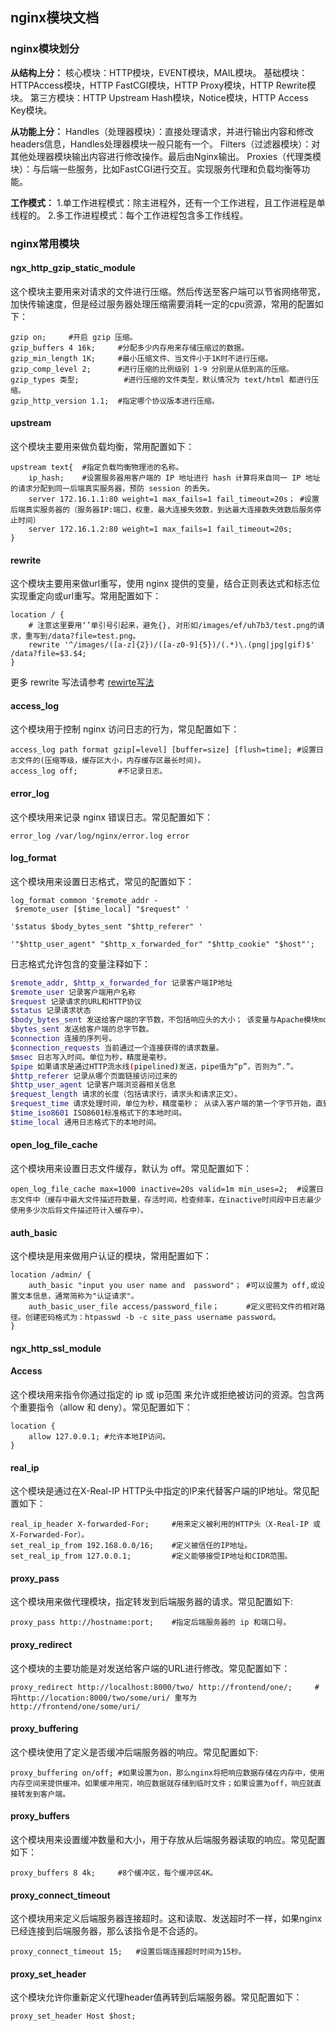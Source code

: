 ## nginx模块文档

### nginx模块划分
**从结构上分：**
核心模块：HTTP模块，EVENT模块，MAIL模块。
基础模块：HTTPAccess模块，HTTP FastCGI模块，HTTP Proxy模块，HTTP Rewrite模块。
第三方模块：HTTP Upstream Hash模块，Notice模块，HTTP Access Key模块。

**从功能上分：**
Handles（处理器模块）：直接处理请求，并进行输出内容和修改headers信息，Handles处理器模块一般只能有一个。
Filters（过滤器模块）：对其他处理器模块输出内容进行修改操作。最后由Nginx输出。
Proxies（代理类模块）：与后端一些服务，比如FastCGI进行交互。实现服务代理和负载均衡等功能。

**工作模式：**
1.单工作进程模式：除主进程外，还有一个工作进程，且工作进程是单线程的。
2.多工作进程模式：每个工作进程包含多工作线程。


### nginx常用模块

#### ngx_http_gzip_static_module 
这个模块主要用来对请求的文件进行压缩。然后传送至客户端可以节省网络带宽，加快传输速度，但是经过服务器处理压缩需要消耗一定的cpu资源，常用的配置如下：
```nginx
gzip on;     #开启 gzip 压缩。
gzip_buffers 4 16k;		#分配多少内存用来存储压缩过的数据。
gzip_min_length 1K;		#最小压缩文件、当文件小于1K时不进行压缩。
gzip_comp_level 2;		#进行压缩的比例级别 1-9 分别是从低到高的压缩。
gzip_types 类型;			#进行压缩的文件类型，默认情况为 text/html 都进行压缩。
gzip_http_version 1.1;	#指定哪个协议版本进行压缩。
```

#### upstream 
这个模块主要用来做负载均衡，常用配置如下：
```nginx
upstream text{	#指定负载均衡物理池的名称。
	ip_hash;	#设置服务器用客户端的 IP 地址进行 hash 计算将来自同一 IP 地址的请求分配到同一后端真实服务器，预防 session 的丢失。
	server 172.16.1.1:80 weight=1 max_fails=1 fail_timeout=20s；	#设置后端真实服务器的（服务器IP:端口，权重，最大连接失效数，到达最大连接数失效数后服务停止时间）
	server 172.16.1.2:80 weight=1 max_fails=1 fail_timeout=20s;
}
```

#### rewrite
这个模块主要用来做url重写，使用 nginx 提供的变量，结合正则表达式和标志位实现重定向或url重写。常用配置如下：
```nginx
location / {
    # 注意这里要用‘’单引号引起来，避免{}, 对形如/images/ef/uh7b3/test.png的请求，重写到/data?file=test.png。
    rewrite '^/images/([a-z]{2})/([a-z0-9]{5})/(.*)\.(png|jpg|gif)$' /data?file=$3.$4;
}
```
更多 rewrite 写法请参考 [rewirte写法](http://seanlook.com/2015/05/17/nginx-location-rewrite/)

#### access_log
这个模块用于控制 nginx 访问日志的行为，常见配置如下：
```nginx
access_log path format gzip[=level] [buffer=size] [flush=time]; #设置日志文件的(压缩等级，缓存区大小，内存缓存区最长时间)。
access_log off;			#不记录日志。
```
#### error_log
这个模块用来记录 nginx 错误日志。常见配置如下：
```nginx
error_log /var/log/nginx/error.log error
```

#### log_format
这个模块用来设置日志格式，常见的配置如下：
```nginx
log_format common '$remote_addr - $remote_user [$time_local] "$request" '
    						'$status $body_bytes_sent "$http_referer" '
    						'"$http_user_agent" "$http_x_forwarded_for" "$http_cookie" "$host"';   
```
日志格式允许包含的变量注释如下：
```bash
$remote_addr, $http_x_forwarded_for 记录客户端IP地址
$remote_user 记录客户端用户名称
$request 记录请求的URL和HTTP协议
$status 记录请求状态
$body_bytes_sent 发送给客户端的字节数，不包括响应头的大小； 该变量与Apache模块mod_log_config里的“%B”参数兼容。
$bytes_sent 发送给客户端的总字节数。
$connection 连接的序列号。
$connection_requests 当前通过一个连接获得的请求数量。
$msec 日志写入时间。单位为秒，精度是毫秒。
$pipe 如果请求是通过HTTP流水线(pipelined)发送，pipe值为“p”，否则为“.”。
$http_referer 记录从哪个页面链接访问过来的
$http_user_agent 记录客户端浏览器相关信息
$request_length 请求的长度（包括请求行，请求头和请求正文）。
$request_time 请求处理时间，单位为秒，精度毫秒； 从读入客户端的第一个字节开始，直到把最后一个字符发送给客户端后进行日志写入为止。
$time_iso8601 ISO8601标准格式下的本地时间。
$time_local 通用日志格式下的本地时间。
```

#### open_log_file_cache
这个模块用来设置日志文件缓存，默认为 off。常见配置如下：
```nginx
open_log_file_cache max=1000 inactive=20s valid=1m min_uses=2;  #设置日志文件中（缓存中最大文件描述符数量，存活时间，检查频率，在inactive时间段中日志最少使用多少次后将文件描述符计入缓存中）。
```

#### auth_basic
这个模块是用来做用户认证的模块，常用配置如下：
```nginx
location /admin/ {
	auth_basic "input you user name and  password"；	#可以设置为 off,或设置文本信息，通常简称为"认证请求"。
	auth_basic_user_file access/password_file；		#定义密码文件的相对路径。创建密码格式为：htpasswd -b -c site_pass username password。
}
```

#### ngx_http_ssl_module

#### Access
这个模块用来指令你通过指定的 ip 或 ip范围 来允许或拒绝被访问的资源。包含两个重要指令（allow 和 deny）。常见配置如下：
```nginx
location {
	allow 127.0.0.1; #允许本地IP访问。
}
```

#### real_ip
这个模块是通过在X-Real-IP HTTP头中指定的IP来代替客户端的IP地址。常见配置如下：
```nginx
real_ip_header X-forwarded-For;		#用来定义被利用的HTTP头（X-Real-IP 或 X-Forwarded-For）。
set_real_ip_from 192.168.0.0/16;	#定义被信任的IP地址。
set_real_ip_from 127.0.0.1;			#定义能够接受IP地址和CIDR范围。
```

#### proxy_pass
这个模块用来做代理模块，指定转发到后端服务器的请求。常见配置如下:
```nginx
proxy_pass http://hostname:port;	#指定后端服务器的 ip 和端口号。
```

#### proxy_redirect
这个模块的主要功能是对发送给客户端的URL进行修改。常见配置如下：
```nginx
proxy_redirect http://localhost:8000/two/ http://frontend/one/;		#将http://location:8000/two/some/uri/ 重写为 http://frontend/one/some/uri/
```

#### proxy_buffering
这个模块使用了定义是否缓冲后端服务器的响应。常见配置如下:
```nginx
proxy_buffering on/off; #如果设置为on，那么nginx将把响应数据存储在内存中，使用内存空间来提供缓冲。如果缓冲用完，响应数据就存储到临时文件；如果设置为off，响应就直接转发到客户端。
```

#### proxy_buffers
这个模块用来设置缓冲数量和大小，用于存放从后端服务器读取的响应。常见配置如下：
```nginx
proxy_buffers 8 4k;		#8个缓冲区，每个缓冲区4K。
```

#### proxy_connect_timeout
这个模块用来定义后端服务器连接超时。这和读取、发送超时不一样，如果nginx已经连接到后端服务器，那么该指令是不合适的。
```nginx
proxy_connect_timeout 15;	#设置后端连接超时时间为15秒。
```

#### proxy_set_header
这个模块允许你重新定义代理header值再转到后端服务器。常见配置如下：
```nginx
proxy_set_header Host $host;
```
